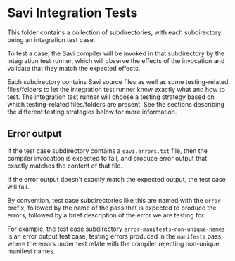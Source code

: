 # Savi Integration Tests

This folder contains a collection of subdirectories, with each subdirectory being an integration test case.

To test a case, the Savi compiler will be invoked in that subdirectory by the integration test runner, which will observe the effects of the invocation and validate that they match the expected effects.

Each subdirectory contains Savi source files as well as some testing-related files/folders to let the integration test runner know exactly what and how to test. The integration test runner will choose a testing strategy based on which testing-related files/folders are present. See the sections describing the different testing strategies below for more information.

## Error output

If the test case subdirectory contains a `savi.errors.txt` file, then the compiler invocation is expected to fail, and produce error output that exactly matches the content of that file.

If the error output doesn't exactly match the expected output, the test case will fail.

By convention, test case subdirectories like this are named with the `error-` prefix, followed by the name of the pass that is expected to produce the errors, followed by a brief description of the error we are testing for.

For example, the test case subdirectory `error-manifests-non-unique-names` is an error output test case, testing errors produced in the `manifests` pass, where the errors under test relate with the compiler rejecting non-unique manifest names.
